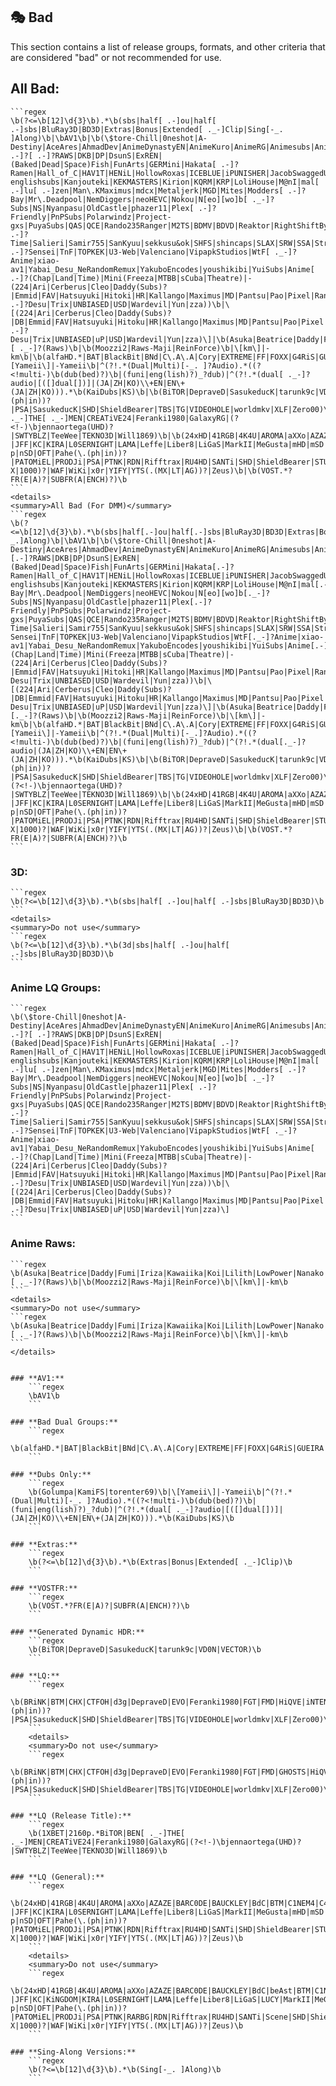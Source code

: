 ## 🎭 Bad

This section contains a list of release groups, formats, and other criteria that are considered "bad" or not recommended for use.

## **All Bad:**
    ```regex
    \b(?<=\b[12]\d{3}\b).*\b(sbs|half[ .-]ou|half[ .-]sbs|BluRay3D|BD3D|Extras|Bonus|Extended[ ._-]Clip|Sing[-_. ]Along)\b|\bAV1\b|\b(\$tore-Chill|0neshot|A-Destiny|AceAres|AhmadDev|AnimeDynastyEN|AnimeKuro|AnimeRG|Animesubs|AnimeTR|Anitsu|AniVoid|ArataEnc|AREY|ASW|BJX|BlackLuster|bonkai77|CameEsp|Cat66|CBBCerberus|CuaP|DARKFLiX|DBArabic|Deadmau[ .-]?[ .-]?RAWS|DKB|DP|DsunS|ExREN|(Baked|Dead|Space)Fish|FunArts|GERMini|Hakata[ .-]?Ramen|Hall_of_C|HAV1T|HENiL|HollowRoxas|ICEBLUE|iPUNISHER|JacobSwaggedUp|Johnny-englishsubs|Kanjouteki|KEKMASTERS|Kirion|KQRM|KRP|LoliHouse|M@nI|mal[ .-]lu[ .-]zen|Man\.KMaximus|mdcx|Metaljerk|MGD|Mites|Modders[ .-]?Bay|Mr\.Deadpool|NemDiggers|neoHEVC|Nokou|N[eo][wo]b[ ._-]?Subs|NS|Nyanpasu|OldCastle|phazer11|Plex[ .-]?Friendly|PnPSubs|Polarwindz|Project-gxs|PuyaSubs|QAS|QCE|Rando235Ranger|M2TS|BDMV|BDVD|Reaktor|RightShiftBy2|Rip[ .-]?Time|Salieri|Samir755|SanKyuu|sekkusu&ok|SHFS|shincaps|SLAX|SRW|SSA|StrayGods|TeamTurquoize|Tenrai[ .-]?Sensei|TnF|TOPKEK|U3-Web|Valenciano|VipapkStudios|WtF[ ._-]?Anime|xiao-av1|Yabai_Desu_NeRandomRemux|YakuboEncodes|youshikibi|YuiSubs|Anime[ .-]?(Chap|Land|Time)|Mini(Freeza|MTBB|sCuba|Theatre)|-(224|Ari|Cerberus|Cleo|Daddy(Subs)?|Emmid|FAV|Hatsuyuki|Hitoki|HR|Kallango|Maximus|MD|Pantsu|Pao|Pixel|Ranger|Rapta|Raze|SAD|SEiN|Sokudo|Suki[ .-]?Desu|Trix|UNBIASED|USD|Wardevil|Yun|zza))\b|\[(224|Ari|Cerberus|Cleo|Daddy(Subs)?|DB|Emmid|FAV|Hatsuyuki|Hitoku|HR|Kallango|Maximus|MD|Pantsu|Pao|Pixel|Ranger|Rapta|Raze|SAD|SEiN|Sokudo|Suki[ .-]?Desu|Trix|UNBIASED|uP|USD|Wardevil|Yun|zza)\]|\b(Asuka|Beatrice|Daddy|Fumi|Iriza|Kawaiika|Koi|Lilith|LowPower|Nanako|NC|neko|Ohys|Pandoratv|Scryous|Seicher|Shiniori)[ ._-]?(Raws)\b|\b(Moozzi2|Raws-Maji|ReinForce)\b|\[km\]|-km\b|\b(alfaHD.*|BAT|BlackBit|BNd|C\.A\.A|Cory|EXTREME|FF|FOXX|G4RiS|GUEIRA|LCD|N3G4N|ONLYMOViE|PD|PTHome|RiPER|RK|SiGLA|Tars|tokar86a|TvR|vnlls|WTV|Yatogam1|YusukeFLA|ZigZag|ZNM)\b|\b(Golumpa|KamiFS|torenter69)\b|\[Yameii\]|-Yameii\b|^(?!.*(Dual|Multi)[-_. ]?Audio).*((?<!multi-)\b(dub(bed)?)\b|(funi|eng(lish)?)_?dub)|^(?!.*(dual[ ._-]?audio|[([]dual[])]|(JA|ZH|KO)\\+EN|EN\+(JA|ZH|KO))).*\b(KaiDubs|KS)\b|\b(BiTOR|DepraveD|SasukeducK|tarunk9c|VD0N|VECTOR)\b|\b(BRiNK|BTM|CHX|CTFOH|d3g|DepraveD|EVO|Feranki1980|FGT|FMD|HiQVE|iNTENSO|iVy|JFF|KC|MeGusta|nhanc3|OFT|Pahe(\.(ph|in))?|PSA|SasukeducK|SHD|ShieldBearer|TBS|TG|VIDEOHOLE|worldmkv|XLF|Zero00)\b|\b(1XBET|2160p.*BiTOR|BEN[ ._-]THE[ ._-]MEN|CREATiVE24|Feranki1980|GalaxyRG|(?<!-)\bjennaortega(UHD)?|SWTYBLZ|TeeWee|TEKNO3D|Will1869)\b|\b(24xHD|41RGB|4K4U|AROMA|aXXo|AZAZE|BARC0DE|BAUCKLEY|BdC|BTM|C1NEM4|C4K|CDDHD|CHD|CiNE|COLLECTiVE|CREATiVE24|CrEwSaDe|CTFOH|d3g|DDR|DNL|EuReKA|FaNGDiNG0|Feranki1980|FGT|FMD|FRDS|FZHD|GalaxyRG|GHD|GPTHD|HDS|HDT|HDTime|HDWinG|iNTENSO|iPlanet|iVy|jennaortega(UHD)?|JFF|KC|KIRA|L0SERNIGHT|LAMA|Leffe|Liber8|LiGaS|MarkII|MeGusta|mHD|mSD|MTeam|MT|MySiLU|NhaNc3|nHD|nikt0|NoGr(ou)?p|nSD|OFT|Pahe(\.(ph|in))?|PATOMiEL|PRODJi|PSA|PTNK|RDN|Rifftrax|RU4HD|SANTi|SHD|ShieldBearer|STUTTERSHIT|SUNSCREEN|TBS|TEKNO3D|Tigole|TIKO|VISIONPLUSHDR(-X|1000)?|WAF|WiKi|x0r|YIFY|YTS(.(MX|LT|AG))?|Zeus)\b|\b(VOST.*?FR(E|A)?|SUBFR(A|ENCH)?)\b
    ```
    <details>
    <summary>All Bad (For DMM)</summary>
    ```regex
    \b(?<=\b[12]\d{3}\b).*\b(sbs|half[.-]ou|half[.-]sbs|BluRay3D|BD3D|Extras|Bonus|Extended[._-]Clip|Sing[-_.]Along)\b|\bAV1\b|\b(\$tore-Chill|0neshot|A-Destiny|AceAres|AhmadDev|AnimeDynastyEN|AnimeKuro|AnimeRG|Animesubs|AnimeTR|Anitsu|AniVoid|ArataEnc|AREY|ASW|BJX|BlackLuster|bonkai77|CameEsp|Cat66|CBBCerberus|CuaP|DARKFLiX|DBArabic|Deadmau[.-]?[.-]?RAWS|DKB|DP|DsunS|ExREN|(Baked|Dead|Space)Fish|FunArts|GERMini|Hakata[.-]?Ramen|Hall_of_C|HAV1T|HENiL|HollowRoxas|ICEBLUE|iPUNISHER|JacobSwaggedUp|Johnny-englishsubs|Kanjouteki|KEKMASTERS|Kirion|KQRM|KRP|LoliHouse|M@nI|mal[.-]lu[.-]zen|Man\.KMaximus|mdcx|Metaljerk|MGD|Mites|Modders[.-]?Bay|Mr\.Deadpool|NemDiggers|neoHEVC|Nokou|N[eo][wo]b[._-]?Subs|NS|Nyanpasu|OldCastle|phazer11|Plex[.-]?Friendly|PnPSubs|Polarwindz|Project-gxs|PuyaSubs|QAS|QCE|Rando235Ranger|M2TS|BDMV|BDVD|Reaktor|RightShiftBy2|Rip[.-]?Time|Salieri|Samir755|SanKyuu|sekkusu&ok|SHFS|shincaps|SLAX|SRW|SSA|StrayGods|TeamTurquoize|Tenrai[.-]?Sensei|TnF|TOPKEK|U3-Web|Valenciano|VipapkStudios|WtF[._-]?Anime|xiao-av1|Yabai_Desu_NeRandomRemux|YakuboEncodes|youshikibi|YuiSubs|Anime[.-]?(Chap|Land|Time)|Mini(Freeza|MTBB|sCuba|Theatre)|-(224|Ari|Cerberus|Cleo|Daddy(Subs)?|Emmid|FAV|Hatsuyuki|Hitoki|HR|Kallango|Maximus|MD|Pantsu|Pao|Pixel|Ranger|Rapta|Raze|SAD|SEiN|Sokudo|Suki[.-]?Desu|Trix|UNBIASED|USD|Wardevil|Yun|zza))\b|\[(224|Ari|Cerberus|Cleo|Daddy(Subs)?|DB|Emmid|FAV|Hatsuyuki|Hitoku|HR|Kallango|Maximus|MD|Pantsu|Pao|Pixel|Ranger|Rapta|Raze|SAD|SEiN|Sokudo|Suki[.-]?Desu|Trix|UNBIASED|uP|USD|Wardevil|Yun|zza)\]|\b(Asuka|Beatrice|Daddy|Fumi|Iriza|Kawaiika|Koi|Lilith|LowPower|Nanako|NC|neko|Ohys|Pandoratv|Scryous|Seicher|Shiniori)[._-]?(Raws)\b|\b(Moozzi2|Raws-Maji|ReinForce)\b|\[km\]|-km\b|\b(alfaHD.*|BAT|BlackBit|BNd|C\.A\.A|Cory|EXTREME|FF|FOXX|G4RiS|GUEIRA|LCD|N3G4N|ONLYMOViE|PD|PTHome|RiPER|RK|SiGLA|Tars|tokar86a|TvR|vnlls|WTV|Yatogam1|YusukeFLA|ZigZag|ZNM)\b|\b(Golumpa|KamiFS|torenter69)\b|\[Yameii\]|-Yameii\b|^(?!.*(Dual|Multi)[-_.]?Audio).*((?<!multi-)\b(dub(bed)?)\b|(funi|eng(lish)?)_?dub)|^(?!.*(dual[._-]?audio|(JA|ZH|KO)\\+EN|EN\+(JA|ZH|KO))).*\b(KaiDubs|KS)\b|\b(BiTOR|DepraveD|SasukeducK|tarunk9c|VD0N|VECTOR)\b|\b(BRiNK|BTM|CHX|CTFOH|d3g|DepraveD|EVO|Feranki1980|FGT|FMD|HiQVE|iNTENSO|iVy|JFF|KC|MeGusta|nhanc3|OFT|Pahe(\.(ph|in))?|PSA|SasukeducK|SHD|ShieldBearer|TBS|TG|VIDEOHOLE|worldmkv|XLF|Zero00)\b|\b(1XBET|2160p.*BiTOR|BEN[._-]THE[._-]MEN|CREATiVE24|Feranki1980|GalaxyRG|(?<!-)\bjennaortega(UHD)?|SWTYBLZ|TeeWee|TEKNO3D|Will1869)\b|\b(24xHD|41RGB|4K4U|AROMA|aXXo|AZAZE|BARC0DE|BAUCKLEY|BdC|BTM|C1NEM4|C4K|CDDHD|CHD|CiNE|COLLECTiVE|CREATiVE24|CrEwSaDe|CTFOH|d3g|DDR|DNL|EuReKA|FaNGDiNG0|Feranki1980|FGT|FMD|FRDS|FZHD|GalaxyRG|GHD|GPTHD|HDS|HDT|HDTime|HDWinG|iNTENSO|iPlanet|iVy|jennaortega(UHD)?|JFF|KC|KIRA|L0SERNIGHT|LAMA|Leffe|Liber8|LiGaS|MarkII|MeGusta|mHD|mSD|MTeam|MT|MySiLU|NhaNc3|nHD|nikt0|NoGr(ou)?p|nSD|OFT|Pahe(\.(ph|in))?|PATOMiEL|PRODJi|PSA|PTNK|RDN|Rifftrax|RU4HD|SANTi|SHD|ShieldBearer|STUTTERSHIT|SUNSCREEN|TBS|TEKNO3D|Tigole|TIKO|VISIONPLUSHDR(-X|1000)?|WAF|WiKi|x0r|YIFY|YTS(.(MX|LT|AG))?|Zeus)\b|\b(VOST.*?FR(E|A)?|SUBFR(A|ENCH)?)\b
    ```

### **3D:**
    ```regex
    \b(?<=\b[12]\d{3}\b).*\b(sbs|half[ .-]ou|half[ .-]sbs|BluRay3D|BD3D)\b
    ```
    <details>
    <summary>Do not use</summary>
    ```regex
    \b(?<=\b[12]\d{3}\b).*\b(3d|sbs|half[ .-]ou|half[ .-]sbs|BluRay3D|BD3D)\b
    ```

### **Anime LQ Groups:**
    ```regex
    \b(\$tore-Chill|0neshot|A-Destiny|AceAres|AhmadDev|AnimeDynastyEN|AnimeKuro|AnimeRG|Animesubs|AnimeTR|Anitsu|AniVoid|ArataEnc|AREY|ASW|BJX|BlackLuster|bonkai77|CameEsp|Cat66|CBBCerberus|CuaP|DARKFLiX|DBArabic|Deadmau[ .-]?[ .-]?RAWS|DKB|DP|DsunS|ExREN|(Baked|Dead|Space)Fish|FunArts|GERMini|Hakata[ .-]?Ramen|Hall_of_C|HAV1T|HENiL|HollowRoxas|ICEBLUE|iPUNISHER|JacobSwaggedUp|Johnny-englishsubs|Kanjouteki|KEKMASTERS|Kirion|KQRM|KRP|LoliHouse|M@nI|mal[ .-]lu[ .-]zen|Man\.KMaximus|mdcx|Metaljerk|MGD|Mites|Modders[ .-]?Bay|Mr\.Deadpool|NemDiggers|neoHEVC|Nokou|N[eo][wo]b[ ._-]?Subs|NS|Nyanpasu|OldCastle|phazer11|Plex[ .-]?Friendly|PnPSubs|Polarwindz|Project-gxs|PuyaSubs|QAS|QCE|Rando235Ranger|M2TS|BDMV|BDVD|Reaktor|RightShiftBy2|Rip[ .-]?Time|Salieri|Samir755|SanKyuu|sekkusu&ok|SHFS|shincaps|SLAX|SRW|SSA|StrayGods|TeamTurquoize|Tenrai[ .-]?Sensei|TnF|TOPKEK|U3-Web|Valenciano|VipapkStudios|WtF[ ._-]?Anime|xiao-av1|Yabai_Desu_NeRandomRemux|YakuboEncodes|youshikibi|YuiSubs|Anime[ .-]?(Chap|Land|Time)|Mini(Freeza|MTBB|sCuba|Theatre)|-(224|Ari|Cerberus|Cleo|Daddy(Subs)?|Emmid|FAV|Hatsuyuki|Hitoki|HR|Kallango|Maximus|MD|Pantsu|Pao|Pixel|Ranger|Rapta|Raze|SAD|SEiN|Sokudo|Suki[ .-]?Desu|Trix|UNBIASED|USD|Wardevil|Yun|zza))\b|\[(224|Ari|Cerberus|Cleo|Daddy(Subs)?|DB|Emmid|FAV|Hatsuyuki|Hitoku|HR|Kallango|Maximus|MD|Pantsu|Pao|Pixel|Ranger|Rapta|Raze|SAD|SEiN|Sokudo|Suki[ .-]?Desu|Trix|UNBIASED|uP|USD|Wardevil|Yun|zza)\]
    ```

### **Anime Raws:**
    ```regex
    \b(Asuka|Beatrice|Daddy|Fumi|Iriza|Kawaiika|Koi|Lilith|LowPower|Nanako|NC|neko|Ohys|Pandoratv|Scryous|Seicher|Shiniori)[ ._-]?(Raws)\b|\b(Moozzi2|Raws-Maji|ReinForce)\b|\[km\]|-km\b
    ```
    <details>
    <summary>Do not use</summary>
    ```regex
    \b(Asuka|Beatrice|Daddy|Fumi|Iriza|Kawaiika|Koi|Lilith|LowPower|Nanako|NC|neko|New|Ohys|Pandoratv|Scryous|Seicher|Shiniori)[ ._-]?(Raws)\b|\b(Moozzi2|Raws-Maji|ReinForce)\b|\[km\]|-km\b
    ```
    </details>
```

### **AV1:**
    ```regex
    \bAV1\b
    ```

### **Bad Dual Groups:**
    ```regex
    \b(alfaHD.*|BAT|BlackBit|BNd|C\.A\.A|Cory|EXTREME|FF|FOXX|G4RiS|GUEIRA|LCD|N3G4N|ONLYMOViE|PD|PTHome|RiPER|RK|SiGLA|Tars|tokar86a|TvR|vnlls|WTV|Yatogam1|YusukeFLA|ZigZag|ZNM)\b
    ```

### **Dubs Only:**
    ```regex
    \b(Golumpa|KamiFS|torenter69)\b|\[Yameii\]|-Yameii\b|^(?!.*(Dual|Multi)[-_. ]?Audio).*((?<!multi-)\b(dub(bed)?)\b|(funi|eng(lish)?)_?dub)|^(?!.*(dual[ ._-]?audio|[([]dual[])]|(JA|ZH|KO)\\+EN|EN\+(JA|ZH|KO))).*\b(KaiDubs|KS)\b
    ```

### **Extras:**
    ```regex
    \b(?<=\b[12]\d{3}\b).*\b(Extras|Bonus|Extended[ ._-]Clip)\b
    ```

### **VOSTFR:**
    ```regex
    \b(VOST.*?FR(E|A)?|SUBFR(A|ENCH)?)\b
    ```

### **Generated Dynamic HDR:**
    ```regex
    \b(BiTOR|DepraveD|SasukeducK|tarunk9c|VD0N|VECTOR)\b
    ```

### **LQ:**
    ```regex
    \b(BRiNK|BTM|CHX|CTFOH|d3g|DepraveD|EVO|Feranki1980|FGT|FMD|HiQVE|iNTENSO|iVy|JFF|KC|MeGusta|nhanc3|OFT|Pahe(\.(ph|in))?|PSA|SasukeducK|SHD|ShieldBearer|TBS|TG|VIDEOHOLE|worldmkv|XLF|Zero00)\b
    ```
    <details>
    <summary>Do not use</summary>
    ```regex
    \b(BRiNK|BTM|CHX|CTFOH|d3g|DepraveD|EVO|Feranki1980|FGT|FMD|GHOSTS|HiQVE|iNTENSO|iVy|JFF|KC|MeGusta|nhanc3|OFT|Pahe(\.(ph|in))?|PSA|SasukeducK|SHD|ShieldBearer|TBS|TG|VIDEOHOLE|worldmkv|XLF|Zero00)\b
    ```

### **LQ (Release Title):**
    ```regex
    \b(1XBET|2160p.*BiTOR|BEN[ ._-]THE[ ._-]MEN|CREATiVE24|Feranki1980|GalaxyRG|(?<!-)\bjennaortega(UHD)?|SWTYBLZ|TeeWee|TEKNO3D|Will1869)\b
    ```

### **LQ (General):**
    ```regex
    \b(24xHD|41RGB|4K4U|AROMA|aXXo|AZAZE|BARC0DE|BAUCKLEY|BdC|BTM|C1NEM4|C4K|CDDHD|CHD|CiNE|COLLECTiVE|CREATiVE24|CrEwSaDe|CTFOH|d3g|DDR|DNL|EuReKA|FaNGDiNG0|Feranki1980|FGT|FMD|FRDS|FZHD|GalaxyRG|GHD|GPTHD|HDS|HDT|HDTime|HDWinG|iNTENSO|iPlanet|iVy|jennaortega(UHD)?|JFF|KC|KIRA|L0SERNIGHT|LAMA|Leffe|Liber8|LiGaS|MarkII|MeGusta|mHD|mSD|MTeam|MT|MySiLU|NhaNc3|nHD|nikt0|NoGr(ou)?p|nSD|OFT|Pahe(\.(ph|in))?|PATOMiEL|PRODJi|PSA|PTNK|RDN|Rifftrax|RU4HD|SANTi|SHD|ShieldBearer|STUTTERSHIT|SUNSCREEN|TBS|TEKNO3D|Tigole|TIKO|VISIONPLUSHDR(-X|1000)?|WAF|WiKi|x0r|YIFY|YTS(.(MX|LT|AG))?|Zeus)\b
    ```
    <details>
    <summary>Do not use</summary>
    ```regex
    \b(24xHD|41RGB|4K4U|AROMA|aXXo|AZAZE|BARC0DE|BAUCKLEY|BdC|beAst|BTM|C1NEM4|C4K|CDDHD|CHAOS|CHD|CiNE|COLLECTiVE|CREATiVE24|CrEwSaDe|CTFOH|d3g|DDR|DNL|EPiC|EuReKA|FaNGDiNG0|Feranki1980|FGT|FMD|FRDS|FZHD|GalaxyRG|GHD|GPTHD|HDS|HDT|HDTime|HDWinG|iNTENSO|iPlanet|iVy|jennaortega(UHD)?|JFF|KC|KiNGDOM|KIRA|L0SERNIGHT|LAMA|Leffe|Liber8|LiGaS|LUCY|MarkII|MeGusta|mHD|mSD|MTeam|MT|MySiLU|NhaNc3|nHD|nikt0|NoGr(ou)?p|nSD|OFT|Pahe(\.(ph|in))?|PATOMiEL|PRODJi|PSA|PTNK|RARBG|RDN|Rifftrax|RU4HD|SANTi|Scene|SHD|ShieldBearer|STUTTERSHIT|SUNSCREEN|TBS|TEKNO3D|Tigole|TIKO|VISIONPLUSHDR(-X|1000)?|WAF|WiKi|x0r|YIFY|YTS(.(MX|LT|AG))?|Zeus)\b
    ```

### **Sing-Along Versions:**
    ```regex
    \b(?<=\b[12]\d{3}\b).*\b(Sing[-_. ]Along)\b
    ```